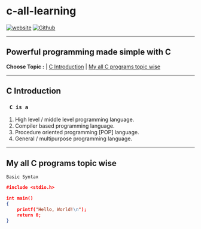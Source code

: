 # c-all-learning

[![website](https://img.shields.io/website-up-down-green-red/http/coderjojo.github.io/creative-profile-readme.svg)](https://dailydiaryu.com/)
[![Github](https://img.shields.io/badge/Github----yellow)](https://github.com/pavan1419)

---

## Powerful programming made simple with C


**Choose Topic :** 
| [C Introduction](#c-introduction) | [My all C programs topic wise ](#my-all-c-programs-topic-wise)

---

## C Introduction
### <code> C is a </code>
1. High level / middle level programming
language.
2. Compiler based programming language.
3. Procedure oriented programming [POP]
language.
4. General / multipurpose programming
language.

---

## My all C programs topic wise 

<code>Basic Syntax</code>

```json
#include <stdio.h>

int main()
{
    printf("Hello, World!\n");
    return 0;
}
```





